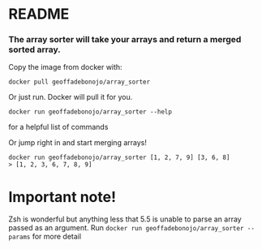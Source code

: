 # README

### The array sorter will take your arrays and return a merged sorted array.

Copy the image from docker with:
```
docker pull geoffadebonojo/array_sorter
```

Or just run. Docker will pull it for you.
```
docker run geoffadebonojo/array_sorter --help
```
for a helpful list of commands

Or jump right in and start merging arrays!
```
docker run geoffadebonojo/array_sorter [1, 2, 7, 9] [3, 6, 8]
> [1, 2, 3, 6, 7, 8, 9]
```

# Important note!
Zsh is wonderful but anything less that 5.5 is unable to parse an array passed as an
argument. Run `docker run geoffadebonojo/array_sorter --params` for more detail
